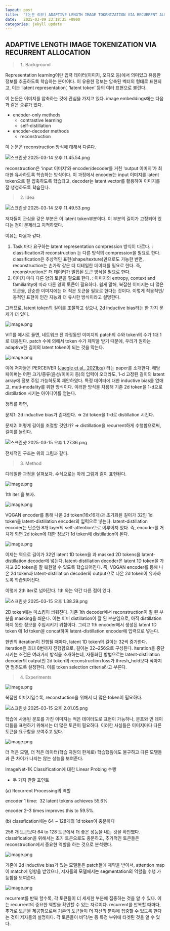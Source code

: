 ```yaml
---
layout: post
title:  "[논문 리뷰] ADAPTIVE LENGTH IMAGE TOKENIZATION VIA RECURRENT ALLOCATION"
date:   2025-03-09 23:18:35 +0900
categories: jekyll update
---
```


## ADAPTIVE LENGTH IMAGE TOKENIZATION VIA RECURRENT ALLOCATION


>  1. Background
> 

Representation learning이란 입력 데이터(이미지, 오디오 등)에서 의미있고 유용한 정보를 추출하도록 학습하는 분야이다. 이 유용한 정보는 압축된 벡터의 형태로 표현되고, 이는 ‘latent representation’, ‘latent token’ 등의 여러 표현으로 불린다.

이 논문은 이미지를 압축하는 것에 관심을 가지고 있다. image embeddings에는 다음과 같은 종류가 있다.

- encoder-only methods
    - contrastive learning
    - self-distillation
- encoder-decoder methods
    - reconstruction

이 논문은 reconstruction 방식에 대해서 다룬다.

![스크린샷 2025-03-14 오후 11.45.54.png](./2025-03-09-files/%E1%84%89%E1%85%B3%E1%84%8F%E1%85%B3%E1%84%85%E1%85%B5%E1%86%AB%E1%84%89%E1%85%A3%E1%86%BA_2025-03-14_%E1%84%8B%E1%85%A9%E1%84%92%E1%85%AE_11.45.54.png)

reconstruction은 ‘input 이미지’와 encoder/decoder를 거친 ‘output 이미지’가 최대한 유사하도록 학습하는 방식이다. 이 과정에서 encoder는 input 이미지를 latent token으로 잘 압축하도록 학습되고, decoder는 latent vector를 활용하여 이미지를 잘 생성하도록 학습된다.

>  2. Idea
> 

![스크린샷 2025-03-14 오후 11.49.53.png](./2025-03-09-files/%E1%84%89%E1%85%B3%E1%84%8F%E1%85%B3%E1%84%85%E1%85%B5%E1%86%AB%E1%84%89%E1%85%A3%E1%86%BA_2025-03-14_%E1%84%8B%E1%85%A9%E1%84%92%E1%85%AE_11.49.53.png)

저자들이 관심을 갖은 부분은 이 latent token부분이다. 이 부분의 길이가 고정되어 있다는 점이 문제라고 지적하였다.

이유는 다음과 같다.

1. Task 마다 요구하는 latent representation compression 방식이 다르다.
: classification과 reconstruction 는 다른 방식의 compression을 필요로 한다. classification은 추상적인 표현(shape/texture)만으로도 가능한 반면, reconstruction는 손가락 같은 더 디테일한 데이터를 필요로 한다. 즉, reconstruction은 더 데이터가 밀집된 토큰 방식을 필요로 한다.
2. 이미지 마다 다른 양의 토큰을 필요로 한다.
: 이미지의 entropy, context and familiarity에 따라 다른 양의 토큰이 필요하다. 쉽게 말해, 복잡한 이미지는 더 많은 토큰을, 단순한 이미지에는 더 적은 토큰을 필요로 한다는 것이다. 이렇게 적응적인/동적인 표현이 인간 지능과 더 유사한 방식이라고 설명한다.

그러므로, latent token의 길이를 조절하고 싶으나, 2d inductive bias라는 한 가지 문제가 더 있다. 

![image.png](./2025-03-09-files/image-1.png)

VIT를 예시로 들면, 네트워크 전 과정동안 이미지의 patch의 수와 token의 수가 1대 1로 대응된다. patch 수에 의해서 token 수가 제약을 받기 때문에, 우리가 원하는 adaptive한 길이의 latent token이 되는 것을 막는다.

![image.png](./2025-03-09-files/image-2.png)

이에 저자들은 PERCEIVER ([Jaegle et al., 2021b;a](https://arxiv.org/abs/2103.03206)) 라는 paper를 소개한다. 해당 페이퍼는 어떤 크기/종류(음성/이미지 등)의 입력이 오더라도, 1-d 고정된 길이의 latent array에 정보 주입 가능하도록 제안하였다. 특정 데이터에 대한 inductive bias를 없애고, muti-modality를 위한 방식이다. 이러한 방식을 차용해 기존 2d token을 1-d으로 distillation 시키는 아이디어를 얻는다.

정리를 하면, 

문제1: 2d inductive bias가 존재한다. ⇒ 2d token을 1-d로 distillation 시킨다.

문제2: 어떻게 길이를 조절할 것인가? ⇒ distillation을 recurrent하게 수행함으로써, 길이를 늘린다.

![스크린샷 2025-03-15 오후 1.27.36.png](./2025-03-09-files/%E1%84%89%E1%85%B3%E1%84%8F%E1%85%B3%E1%84%85%E1%85%B5%E1%86%AB%E1%84%89%E1%85%A3%E1%86%BA_2025-03-15_%E1%84%8B%E1%85%A9%E1%84%92%E1%85%AE_1.27.36.png)

전체적인 구조는 위의 그림과 같다.

>  3. Method
> 

디테일한 과정을 살펴보자. 수식으로는 아래 그림과 같이 표현된다.

![image.png](./2025-03-09-files/image-3.png)

1th iter 을 보자.

![image.png](./2025-03-09-files/image-4.png)

VQGAN encoder를 통해 나온 2d token(16x16개)과 초기화된 길이가 32인 1d token을 latent-distillation encoder의 입력으로 넣는다. latent-distillation encoder는 단순한 8개 layer의 self-attention으로 이루어져 있다. 즉, encoder를 거치게 되면 2d token에 대한 정보가 1d token에 distillation이 된다.

![image.png](./2025-03-09-files/image-5.png)

이제는 역으로 길이가 32인 latent 1D token을 과 masked 2D tokens을 latent-distillation decoder에 넣는다. latent-distillation decoder은 latent 1D token을 가지고 2D token을 잘 복원할 수 있도록 학습되어진다. 즉, VQGAN encoder를 통해 나온 2d token과 latent-distillation decoder의 output으로 나온 2d token이 유사하도록 학습되어진다.

이렇게 2th iter로 넘어간다. 1th 와는 약간 다른 점이 있다.

![스크린샷 2025-03-15 오후 1.38.39.png](./2025-03-09-files/%E1%84%89%E1%85%B3%E1%84%8F%E1%85%B3%E1%84%85%E1%85%B5%E1%86%AB%E1%84%89%E1%85%A3%E1%86%BA_2025-03-15_%E1%84%8B%E1%85%A9%E1%84%92%E1%85%AE_1.38.39.png)

2D token에는 마스킹이 씌워진다. 기존 1th decoder에서 reconstruction이 잘 된 부분을 masking을 씌운다. 이는 이미 distillation이 잘 된 부분임으로, 아직 distillation하지 못한 정보를 주입시키기 위함이다. 그리고 1th encoder에서 생성된 latent 1D token 에 1d token을 concat하여  latent-distillation encoder에 입력으로 넣는다. 

한번의 iteration이 진행될 때마다, latent 1D token의 길이는 32씩 증가한다. iteration은 최대 8번까지 진행함으로, 길이는 32~256으로 구성된다. iteration을 중단시키는 조건은 여러가지 방식을 소개하는데, 자동화된 방법으로는 latent-distillation decoder의 output인 2d token의 reconstruction loss가 thresh_hold보다 작아지면 멈추도록 설정한다. 이를 token selection criteria라고 부른다.

>  4. Experiments
> 

![image.png](./2025-03-09-files/image-6.png)

복잡한 이미지일수록, reconstuction을 위해서 더 많은 token이 필요하다.

![스크린샷 2025-03-15 오후 2.01.05.png](./2025-03-09-files/%E1%84%89%E1%85%B3%E1%84%8F%E1%85%B3%E1%84%85%E1%85%B5%E1%86%AB%E1%84%89%E1%85%A3%E1%86%BA_2025-03-15_%E1%84%8B%E1%85%A9%E1%84%92%E1%85%AE_2.01.05.png)

학습에 사용된 분포를 가진 이미지는 적은 데이터도로 표현이 가능하나, 분포와 먼 데이터들을 표현하기 위해서는 더 많은 토큰이 필요하다. 이러한 사실들은 이미지마다 다른 토큰을 요구함을 보여주고 있다.

![image.png](./2025-03-09-files/image-7.png)

더 적은 모델, 더 적은 데이터(학습 자원의 한계로) 학습했음에도 불구하고 다른 모델들과 큰 차이가 나지는 않는 성능을 보여준다.

 ImageNet-1K Classification에 대한 Linear Probing 수행

- 두 가지 관찰 포인트

(a) Recurrent Processing의 역할

encoder 1 time:  32 latent tokens achieves 55.6%

encoder 2–3 times improves this to 59.5%.    

(b) classfication에는 64 ~ 128개의 1d token이 충분하다

256 개 토큰보다 64 to 128 토큰에서 더 좋은 성능을 내는 것을 확인했다. classification을 위해서는 초기 토큰으로도 충분하고, 추가적인 토큰들은 reconstruction에서 중요한 역할을 하는 것으로 분석했다.

![image.png](./2025-03-09-files/image-8.png)

기존에 2d inductive bias가 있는 모델들은 patch들에 제약을 받아서, attention map이 match에 영향을 받았으나, 저자들의 모델에서는 segmentation의 역할을 수행 가능함을 보여준다.

![image.png](./2025-03-09-files/image-9.png)

recurrent를 반복 할수록, 각 토큰들이 더 세세한 부분에 집중하는 것을 알 수 있다. 이는 recurrent의 중요한 역할을 확인할 수 있는 자료이다. recurrent를 반복할 때마다, 추가로 토큰을 제공함으로써 기존의 토큰들이 더 자신의 분야에 집중할 수 있도록 한다는 것이 저자들의 설명이다. 각 토큰들이 바닥/논 등 특정 부위에 타겟된 것을 알 수 있다.